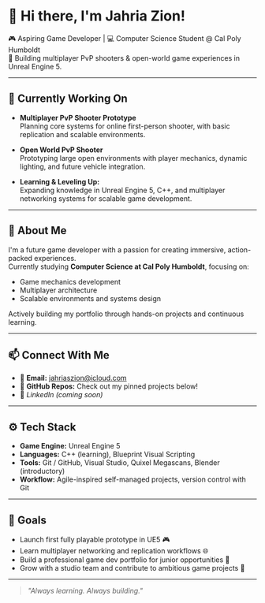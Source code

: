 # 👋 Hi there, I'm Jahria Zion!

🎮 Aspiring Game Developer | 💻 Computer Science Student @ Cal Poly Humboldt  
🚀 Building multiplayer PvP shooters & open-world game experiences in Unreal Engine 5.

---

## 🔭 Currently Working On

- **Multiplayer PvP Shooter Prototype**  
  Planning core systems for online first-person shooter, with basic replication and scalable environments.

- **Open World PvP Shooter**  
  Prototyping large open environments with player mechanics, dynamic lighting, and future vehicle integration.

- **Learning & Leveling Up:**  
  Expanding knowledge in Unreal Engine 5, C++, and multiplayer networking systems for scalable game development.

---

## 🧩 About Me

I'm a future game developer with a passion for creating immersive, action-packed experiences.  
Currently studying **Computer Science at Cal Poly Humboldt**, focusing on:
- Game mechanics development
- Multiplayer architecture
- Scalable environments and systems design

Actively building my portfolio through hands-on projects and continuous learning.

---

## 📫 Connect With Me

- 📧 **Email:** jahriaszion@icloud.com
- 🐙 **GitHub Repos:** Check out my pinned projects below!
- 🔗 *LinkedIn (coming soon)*

---

## ⚙️ Tech Stack

- **Game Engine:** Unreal Engine 5
- **Languages:** C++ (learning), Blueprint Visual Scripting
- **Tools:** Git / GitHub, Visual Studio, Quixel Megascans, Blender (introductory)
- **Workflow:** Agile-inspired self-managed projects, version control with Git

---

## 🚀 Goals

- Launch first fully playable prototype in UE5 🎮
- Learn multiplayer networking and replication workflows 🌐
- Build a professional game dev portfolio for junior opportunities 🧩
- Grow with a studio team and contribute to ambitious game projects 🎯

---

> *"Always learning. Always building."*
